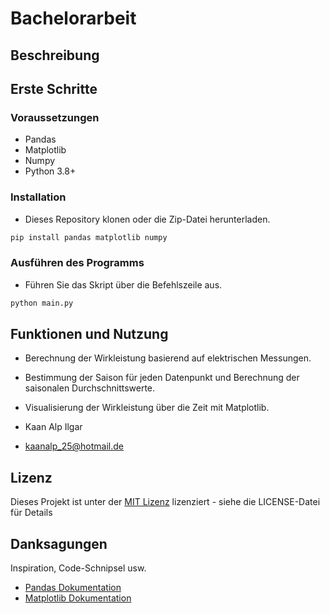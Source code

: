 # Bachelorarbeit

## Beschreibung

## Erste Schritte

### Voraussetzungen

* Pandas
* Matplotlib
* Numpy
* Python 3.8+

### Installation

* Dieses Repository klonen oder die Zip-Datei herunterladen.

```bash
pip install pandas matplotlib numpy
```

### Ausführen des Programms

* Führen Sie das Skript über die Befehlszeile aus.
```bash
python main.py
```

## Funktionen und Nutzung

* Berechnung der Wirkleistung basierend auf elektrischen Messungen.
* Bestimmung der Saison für jeden Datenpunkt und Berechnung der saisonalen Durchschnittswerte.
* Visualisierung der Wirkleistung über die Zeit mit Matplotlib.

* Kaan Alp Ilgar
* [kaanalp_25@hotmail.de](mailto:kaanalp_25@hotmail.de)

## Lizenz

Dieses Projekt ist unter der [MIT Lizenz](LICENSE.txt) lizenziert - siehe die LICENSE-Datei für Details

## Danksagungen

Inspiration, Code-Schnipsel usw.
* [Pandas Dokumentation](https://pandas.pydata.org/pandas-docs/stable/)
* [Matplotlib Dokumentation](https://matplotlib.org/stable/contents.html)